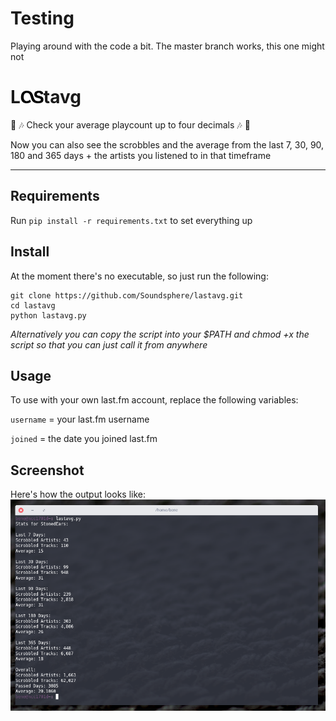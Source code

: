 # Testing

Playing around with the code a bit. The master branch works, this one might not

# L![lastfmlogo](/docs/icon.png?raw=true "Lastfm")tavg
:musical_note: :notes:
Check your average playcount up to four decimals :notes: :musical_note:

Now you can also see the scrobbles and the average from the last 7, 30, 90, 180 and 365 days + the artists you listened to in that timeframe

---
## Requirements
Run `pip install -r requirements.txt` to set everything up


## Install
At the moment there's no executable, so just run the following:
```
git clone https://github.com/Soundsphere/lastavg.git
cd lastavg
python lastavg.py
```

_Alternatively you can copy the script into your $PATH and chmod +x the script so that you can just call it from anywhere_

## Usage
To use with your own last.fm account, replace the following variables:

`username` = your last.fm username

`joined` = the date you joined last.fm

## Screenshot
Here's how the output looks like:
![lastavgscreenshot](/docs/lastavgscreen.png?raw=true "lastavg output")
